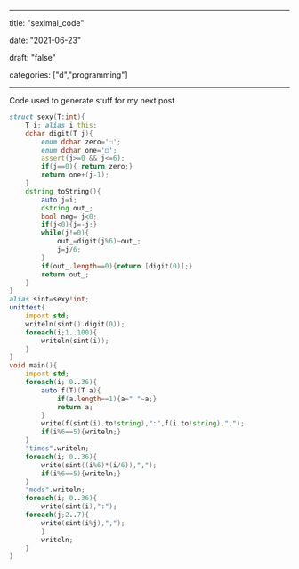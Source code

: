 
---

title: "seximal\_code"

date: "2021-06-23"

draft: "false"

categories: ["d","programming"]

---

Code used to generate stuff for my next post

```d
struct sexy(T:int){
	T i; alias i this;
	dchar digit(T j){
		enum dchar zero='☐';
		enum dchar one='⚀';
		assert(j>=0 && j<=6);
		if(j==0){ return zero;}
		return one+(j-1);
	}
	dstring toString(){
		auto j=i;
		dstring out_;
		bool neg= j<0;
		if(j<0){j=-j;}
		while(j!=0){
			out_=digit(j%6)~out_;
			j=j/6;
		}
		if(out_.length==0){return [digit(0)];}
		return out_;
	}
}
alias sint=sexy!int;
unittest{
	import std;
	writeln(sint().digit(0));
	foreach(i;1..100){
		writeln(sint(i));
	}
}
void main(){
	import std;
	foreach(i; 0..36){
		auto f(T)(T a){
			if(a.length==1){a=" "~a;}
			return a;
		}
		write(f(sint(i).to!string),":",f(i.to!string),",");
		if(i%6==5){writeln;}
	}
	"times".writeln;
	foreach(i; 0..36){
		write(sint((i%6)*(i/6)),",");
		if(i%6==5){writeln;}
	}
	"mods".writeln;
	foreach(i; 0..36){
		write(sint(i),":");
	foreach(j;2..7){
		write(sint(i%j),",");
		}
		writeln;
	}
}
```
